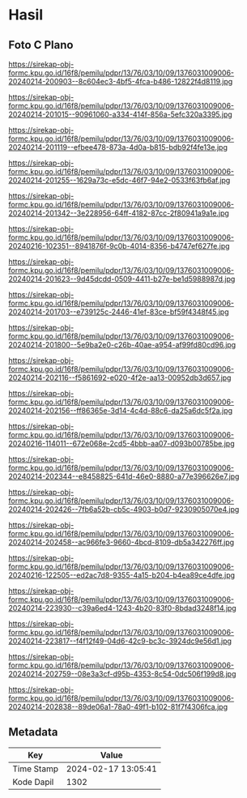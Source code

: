 # Hasil

## Foto C Plano

https://sirekap-obj-formc.kpu.go.id/16f8/pemilu/pdpr/13/76/03/10/09/1376031009006-20240214-200903--8c604ec3-4bf5-4fca-b486-12822f4d8119.jpg

https://sirekap-obj-formc.kpu.go.id/16f8/pemilu/pdpr/13/76/03/10/09/1376031009006-20240214-201015--90961060-a334-414f-856a-5efc320a3395.jpg

https://sirekap-obj-formc.kpu.go.id/16f8/pemilu/pdpr/13/76/03/10/09/1376031009006-20240214-201119--efbee478-873a-4d0a-b815-bdb92f4fe13e.jpg

https://sirekap-obj-formc.kpu.go.id/16f8/pemilu/pdpr/13/76/03/10/09/1376031009006-20240214-201255--1629a73c-e5dc-46f7-94e2-0533f63fb6af.jpg

https://sirekap-obj-formc.kpu.go.id/16f8/pemilu/pdpr/13/76/03/10/09/1376031009006-20240214-201342--3e228956-64ff-4182-87cc-2f80941a9a1e.jpg

https://sirekap-obj-formc.kpu.go.id/16f8/pemilu/pdpr/13/76/03/10/09/1376031009006-20240216-102351--8941876f-9c0b-4014-8356-b4747ef627fe.jpg

https://sirekap-obj-formc.kpu.go.id/16f8/pemilu/pdpr/13/76/03/10/09/1376031009006-20240214-201623--9d45dcdd-0509-4411-b27e-be1d5988987d.jpg

https://sirekap-obj-formc.kpu.go.id/16f8/pemilu/pdpr/13/76/03/10/09/1376031009006-20240214-201703--e739125c-2446-41ef-83ce-bf59f4348f45.jpg

https://sirekap-obj-formc.kpu.go.id/16f8/pemilu/pdpr/13/76/03/10/09/1376031009006-20240214-201800--5e9ba2e0-c26b-40ae-a954-af99fd80cd96.jpg

https://sirekap-obj-formc.kpu.go.id/16f8/pemilu/pdpr/13/76/03/10/09/1376031009006-20240214-202116--f5861692-e020-4f2e-aa13-00952db3d657.jpg

https://sirekap-obj-formc.kpu.go.id/16f8/pemilu/pdpr/13/76/03/10/09/1376031009006-20240214-202156--ff86365e-3d14-4c4d-88c6-da25a6dc5f2a.jpg

https://sirekap-obj-formc.kpu.go.id/16f8/pemilu/pdpr/13/76/03/10/09/1376031009006-20240216-114011--672e068e-2cd5-4bbb-aa07-d093b00785be.jpg

https://sirekap-obj-formc.kpu.go.id/16f8/pemilu/pdpr/13/76/03/10/09/1376031009006-20240214-202344--e8458825-641d-46e0-8880-a77e396626e7.jpg

https://sirekap-obj-formc.kpu.go.id/16f8/pemilu/pdpr/13/76/03/10/09/1376031009006-20240214-202426--7fb6a52b-cb5c-4903-b0d7-9230905070e4.jpg

https://sirekap-obj-formc.kpu.go.id/16f8/pemilu/pdpr/13/76/03/10/09/1376031009006-20240214-202458--ac966fe3-9660-4bcd-8109-db5a342276ff.jpg

https://sirekap-obj-formc.kpu.go.id/16f8/pemilu/pdpr/13/76/03/10/09/1376031009006-20240216-122505--ed2ac7d8-9355-4a15-b204-b4ea89ce4dfe.jpg

https://sirekap-obj-formc.kpu.go.id/16f8/pemilu/pdpr/13/76/03/10/09/1376031009006-20240214-223930--c39a6ed4-1243-4b20-83f0-8bdad3248f14.jpg

https://sirekap-obj-formc.kpu.go.id/16f8/pemilu/pdpr/13/76/03/10/09/1376031009006-20240214-223817--f4f12f49-04d6-42c9-bc3c-3924dc9e56d1.jpg

https://sirekap-obj-formc.kpu.go.id/16f8/pemilu/pdpr/13/76/03/10/09/1376031009006-20240214-202759--08e3a3cf-d95b-4353-8c54-0dc506f199d8.jpg

https://sirekap-obj-formc.kpu.go.id/16f8/pemilu/pdpr/13/76/03/10/09/1376031009006-20240214-202838--89de06a1-78a0-49f1-b102-81f7f4306fca.jpg


## Metadata

| Key        | Value               |
| ---------- | ------------------- |
| Time Stamp | 2024-02-17 13:05:41 |
| Kode Dapil | 1302                |



